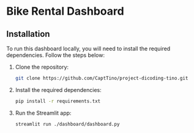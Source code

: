 # Bike Rental Dashboard

## Installation

To run this dashboard locally, you will need to install the required dependencies. Follow the steps below:

1. Clone the repository:
    ```bash
    git clone https://github.com/CaptTino/project-dicoding-tino.git
    ```

2. Install the required dependencies:
    ```bash
    pip install -r requirements.txt
    ```

3. Run the Streamlit app:
    ```bash
    streamlit run ./dashboard/dashboard.py 
    ```
